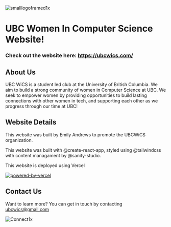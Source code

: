 
![smalllogoframed1x](https://user-images.githubusercontent.com/74979194/156458179-67e5620a-036f-4b90-870b-67f763e83339.png)


# UBC Women In Computer Science Website!

### Check out the website here: https://ubcwics.com/

## About Us

UBC WiCS is a student led club at the University of British Columbia. We aim to build a strong community of women in Computer Science at UBC. We seek to empower women by providing opportunities to build lasting connections with other women in tech, and supporting each other as we progress through our time at UBC!




## Website Details

This website was built by Emily Andrews to promote the UBCWiCS organization. 

This website was built with @create-react-app, styled using @tailwindcss with content managament by @sanity-studio. 

This website is deployed using Vercel 

[![powered-by-vercel](https://user-images.githubusercontent.com/74979194/156459254-0d09e573-b892-437e-bdfd-acc6d59a5330.svg)](https://vercel.com/?utm_source=ubc-wics-2021-sage&utm_campaign=oss)

## Contact Us

Want to learn more? You can get in touch by contacting ubcwics@gmail.com

![Connect1x](https://user-images.githubusercontent.com/74979194/156458039-78507d12-ca37-427a-bb00-b628cb43dac2.png)
